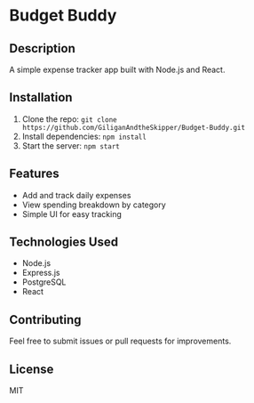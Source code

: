 # Budget Buddy

## Description
A simple expense tracker app built with Node.js and React.

## Installation
1. Clone the repo: `git clone https://github.com/GiliganAndtheSkipper/Budget-Buddy.git`
2. Install dependencies: `npm install`
3. Start the server: `npm start`

## Features
- Add and track daily expenses
- View spending breakdown by category
- Simple UI for easy tracking

## Technologies Used
- Node.js
- Express.js
- PostgreSQL
- React

## Contributing
Feel free to submit issues or pull requests for improvements.

## License
MIT